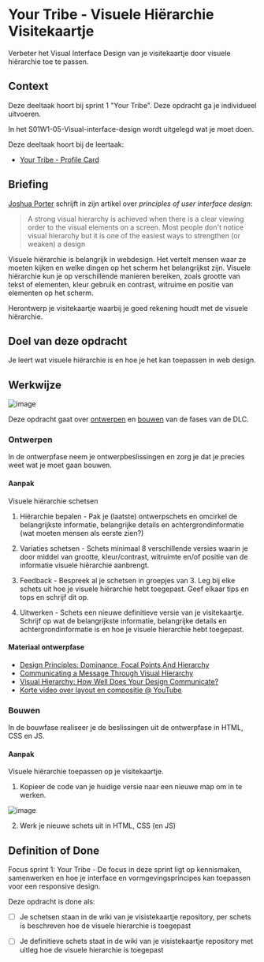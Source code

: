 
# Your Tribe - Visuele Hiërarchie Visitekaartje

Verbeter het Visual Interface Design van je visitekaartje door visuele hiërarchie toe te passen. 

## Context

Deze deeltaak hoort bij sprint 1 "Your Tribe". Deze opdracht ga je individueel uitvoeren.

In het S01W1-05-Visual-interface-design wordt uitgelegd wat je moet doen.

Deze deeltaak hoort bij de leertaak:
- [Your Tribe - Profile Card](https://github.com/fdnd-task/your-tribe-profile-card)


## Briefing

[Joshua Porter](http://bokardo.com/principles-of-user-interface-design/) schrijft in zijn artikel over _principles of user interface design_: 
> A strong visual hierarchy is achieved when there is a clear viewing order to the visual elements on a screen. Most people don't notice visual hierarchy but it is one of the easiest ways to strengthen (or weaken) a design

Visuele hiërarchie is belangrijk in webdesign. Het vertelt mensen waar ze moeten kijken en welke dingen op het scherm het belangrijkst zijn. 
Visuele hiërarchie kun je op verschillende manieren bereiken, zoals grootte van tekst of elementen, kleur gebruik en contrast, witruime en positie van elementen op het scherm.

Herontwerp je visitekaartje waarbij je goed rekening houdt met de visuele hiërarchie. 


## Doel van deze opdracht

Je leert wat visuele hiërarchie is en hoe je het kan toepassen in web design. 

## Werkwijze

![image](https://user-images.githubusercontent.com/1391509/188837839-627ad2e9-d338-4d6c-9846-181227885ab0.png)

Deze opdracht gaat over  [ontwerpen](#ontwerpen) en [bouwen](#bouwen) van de fases van de DLC.



### Ontwerpen
In de ontwerpfase neem je ontwerpbeslissingen en zorg je dat je precies weet wat je moet gaan bouwen.

#### Aanpak

Visuele hiërarchie  schetsen
  
1. Hiërarchie bepalen - 
Pak je (laatste) ontwerpschets en omcirkel de belangrijkste informatie, belangrijke details en achtergrondinformatie (wat moeten mensen als eerste zien?)

2. Variaties schetsen  -
Schets minimaal 8 verschillende versies waarin je door middel van grootte, kleur/contrast, witruimte en/of positie van de informatie visuele hiêrarchie aanbrengt.

3. Feedback - 
Bespreek al je schetsen in groepjes van 3. Leg bij elke schets uit hoe je visuele hiërarchie hebt toegepast. Geef elkaar tips en tops en schrijf dit op.

4. Uitwerken - 
Schets een nieuwe definitieve versie van je visitekaartje. Schrijf op wat de belangrijkste informatie, belangrijke details en achtergrondinformatie is en hoe je visuele hierarchie hebt toegepast.


  


#### Materiaal ontwerpfase

- [Design Principles: Dominance, Focal Points And Hierarchy](https://www.smashingmagazine.com/2015/02/design-principles-dominance-focal-points-hierarchy/)
- [Communicating a Message Through Visual Hierarchy](https://designmodo.com/visual-hierarchy/)
- [Visual Hierarchy: How Well Does Your Design Communicate?](http://vanseodesign.com/web-design/visual-hierarchy/)
- [Korte video over layout en compositie  @ YouTube](https://www.youtube.com/watch?v=a5KYlHNKQB8)



### Bouwen
In de bouwfase realiseer je de beslissingen uit de ontwerpfase in HTML, CSS en JS.

#### Aanpak
  
Visuele hiërarchie toepassen op je visitekaartje.

  1. Kopieer de code van je huidige versie naar een nieuwe map om in te werken.

![image](https://user-images.githubusercontent.com/1391509/188836552-b9e9f842-aff9-41b3-acfa-b8f4d5eaa9e6.png)

  2. Werk je nieuwe schets uit in HTML, CSS (en JS)  




## Definition of Done

Focus sprint 1: Your Tribe - De focus in deze sprint ligt op kennismaken, samenwerken en hoe je interface en vormgevingsprincipes kan toepassen voor een responsive design.

Deze opdracht is done als:

- [ ] Je schetsen staan in de wiki van je visistekaartje repository, per schets is beschreven hoe de visuele hierarchie is toegepast
- [ ] Je definitieve schets staat in de wiki van je visistekaartje repository met uitleg hoe de visuele hierarchie is toegepast

